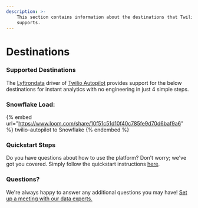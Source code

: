 ```yaml
---
description: >-
    This section contains information about the destinations that Twilio Autopilot
    supports.
---
```


# Destinations

### Supported Destinations

The [Lyftrondata](https://www.lyftrondata.com/) driver of [Twilio Autopilot](https://www.lyftrondata.com/integration/business-analytics/twillio/) provides support for the below destinations for instant analytics with no engineering in just 4 simple steps.

### Snowflake Load:

{% embed url="https://www.loom.com/share/10f51c51d10f40c785fe9d70d6baf9a6" %}
twilio-autopilot to Snowflake
{% endembed %}

### Quickstart Steps

Do you have questions about how to use the platform? Don't worry; we've got you covered. Simply follow the quickstart instructions [here](../../../quickstart-steps.md).

### Questions? <a href="#questions" id="questions"></a>

We're always happy to answer any additional questions you may have! [Set up a meeting with our data experts.](https://www.lyftrondata.com/book-a-meeting/)
